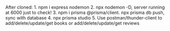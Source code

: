 After cloned: 1. npm i express nodemon 2. npx nodemon -D, server running at 6000 just to check! 3. npm i prisma @prisma/client. npx prisma db push, sync with database 4. npx prisma studio 5. Use postman/thunder-client to add/delete/update/get books or add/delete/update/get reviews

